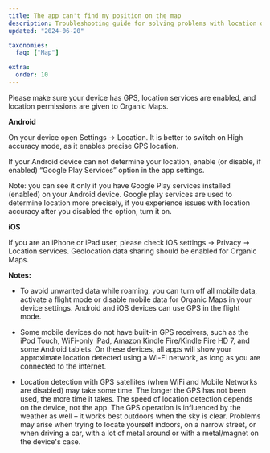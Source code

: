 ```yaml
---
title: The app can't find my position on the map
description: Troubleshooting guide for solving problems with location determination for iOS and Android devices
updated: "2024-06-20"

taxonomies:
  faq: ["Map"]

extra:
  order: 10
---
```


Please make sure your device has GPS, location services are enabled, and location permissions are given to Organic Maps.

**Android**

On your device open Settings → Location. It is better to switch on High accuracy mode, as it enables precise GPS location.

If your Android device can not determine your location, enable (or disable, if enabled) “Google Play Services” option in the app settings.

Note: you can see it only if you have Google Play services installed (enabled) on your Android device. Google play services are used to determine location more precisely, if you experience issues with location accuracy after you disabled the option, turn it on.

**iOS**

If you are an iPhone or iPad user, please check iOS settings → Privacy → Location services. Geolocation data sharing should be enabled for Organic Maps.

**Notes:**

* To avoid unwanted data while roaming, you can turn off all mobile data, activate a flight mode or disable mobile data for Organic Maps in your device settings. Android and iOS devices can use GPS in the flight mode.

* Some mobile devices do not have built-in GPS receivers, such as the iPod Touch, WiFi-only iPad, Amazon Kindle Fire/Kindle Fire HD 7, and some Android tablets. On these devices, all apps will show your approximate location detected using a Wi-Fi network, as long as you are connected to the internet.

* Location detection with GPS satellites (when WiFi and Mobile Networks are disabled) may take some time. The longer the GPS has not been used, the more time it takes. The speed of location detection depends on the device, not the app. The GPS operation is influenced by the weather as well – it works best outdoors when the sky is clear. Problems may arise when trying to locate yourself indoors, on a narrow street, or when driving a car, with a lot of metal around or with a metal/magnet on the device's case.
